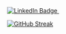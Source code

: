 <div id="badges">
   <a href="https://www.linkedin.com/in/matteo-cutrone-53987a1b8/">
  <img src="https://img.shields.io/badge/LinkedIn-blue?style=for-the-badge&logo=linkedin&logoColor=white" alt="LinkedIn Badge"/>
  </a>
 <img src="https://komarev.com/ghpvc/?username=scalar-tns&style=flat-square&color=blue" alt=""/>
</div>

[![GitHub Streak](http://github-readme-streak-stats.herokuapp.com?user=scalar-tns&theme=dark&background=000000)](https://git.io/streak-stats)

<!--
**scalar-tns/scalar-tns** is a ✨ _special_ ✨ repository because its `README.md` (this file) appears on your GitHub profile.

Here are some ideas to get you started:

- 🔭 I’m currently working on ...
- 🌱 I’m currently learning ...
- 👯 I’m looking to collaborate on ...
- 🤔 I’m looking for help with ...
- 💬 Ask me about ...
- 📫 How to reach me: ...
- 😄 Pronouns: ...
- ⚡ Fun fact: ...
-->
